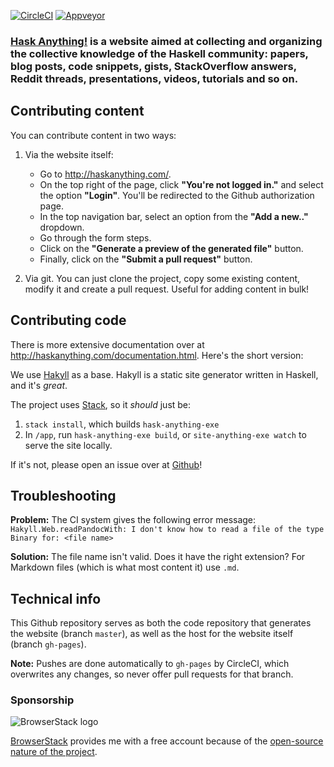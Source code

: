 [![CircleCI](https://circleci.com/gh/beerendlauwers/HaskAnything/tree/master.svg?style=shield&circle-token=f03b1c993138062b403decf7d653ddf6c84da754)](https://circleci.com/gh/beerendlauwers/HaskAnything/tree/master) [![Appveyor](https://ci.appveyor.com/api/projects/status/github/beerendlauwers/haskanything?svg=true)](https://ci.appveyor.com/project/beerendlauwers/haskanything)

### [Hask Anything!](http://haskanything.com/) is a website aimed at collecting and organizing the collective knowledge of the Haskell community: papers, blog posts, code snippets, gists, StackOverflow answers, Reddit threads, presentations, videos, tutorials and so on.

## Contributing content

You can contribute content in two ways:

1. Via the website itself:
   * Go to http://haskanything.com/.
   * On the top right of the page, click **"You're not logged in."** and select the option **"Login"**. You'll be redirected to the Github authorization page.
   * In the top navigation bar, select an option from the **"Add a new.."** dropdown.
   * Go through the form steps.
   * Click on the **"Generate a preview of the generated file"** button.
   * Finally, click on the **"Submit a pull request"** button.
   
2. Via git. You can just clone the project, copy some existing content, modify it and create a pull request. Useful for adding content in bulk!

## Contributing code

There is more extensive documentation over at http://haskanything.com/documentation.html.
Here's the short version:

We use [Hakyll](https://jaspervdj.be/hakyll/) as a base.
Hakyll is a static site generator written in Haskell, and it's *great*.

The project uses [Stack](https://docs.haskellstack.org/en/stable/README/), so it *should* just be:

1. `stack install`, which builds `hask-anything-exe`
2. In `/app`, run `hask-anything-exe build`, or `site-anything-exe watch` to serve the site locally. 

If it's not, please open an issue over at [Github](https://github.com/beerendlauwers/HaskAnything/issues)!

## Troubleshooting

**Problem:** The CI system gives the following error message: `Hakyll.Web.readPandocWith: I don't know how to read a file of the type Binary for: <file name>`

**Solution:** The file name isn't valid. Does it have the right extension? For Markdown files (which is what most content it) use `.md`.

## Technical info

This Github repository serves as both the code repository that generates the website (branch `master`), as well as the host for the website itself (branch `gh-pages`).

**Note:** Pushes are done automatically to `gh-pages` by CircleCI, which overwrites any changes, so never offer pull requests for that branch.

### Sponsorship

![BrowserStack logo](https://raw.githubusercontent.com/beerendlauwers/HaskAnything/master/app/images/browserstack-badge.png)

[BrowserStack](https://www.browserstack.com/) provides me with a free account because of the [open-source nature of the project](https://www.browserstack.com/pricing).
